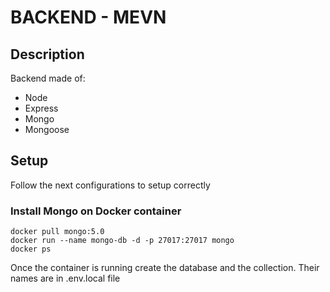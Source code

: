 # BACKEND - MEVN
## Description

Backend made of: 

- Node
- Express
- Mongo
- Mongoose

## Setup
Follow the next configurations to setup correctly
### Install Mongo on Docker container
```
docker pull mongo:5.0
docker run --name mongo-db -d -p 27017:27017 mongo
docker ps
```
Once the container is running create the database and the collection. Their names are in .env.local file
